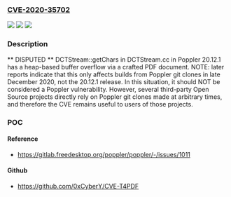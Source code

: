 ### [CVE-2020-35702](https://cve.mitre.org/cgi-bin/cvename.cgi?name=CVE-2020-35702)
![](https://img.shields.io/static/v1?label=Product&message=n%2Fa&color=blue)
![](https://img.shields.io/static/v1?label=Version&message=n%2Fa&color=blue)
![](https://img.shields.io/static/v1?label=Vulnerability&message=n%2Fa&color=brighgreen)

### Description

** DISPUTED ** DCTStream::getChars in DCTStream.cc in Poppler 20.12.1 has a heap-based buffer overflow via a crafted PDF document. NOTE: later reports indicate that this only affects builds from Poppler git clones in late December 2020, not the 20.12.1 release. In this situation, it should NOT be considered a Poppler vulnerability. However, several third-party Open Source projects directly rely on Poppler git clones made at arbitrary times, and therefore the CVE remains useful to users of those projects.

### POC

#### Reference
- https://gitlab.freedesktop.org/poppler/poppler/-/issues/1011

#### Github
- https://github.com/0xCyberY/CVE-T4PDF

